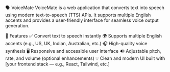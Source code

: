 🗣️ VoiceMate
VoiceMate is a web application that converts text into speech using modern text-to-speech (TTS) APIs. It supports multiple English accents and provides a user-friendly interface for seamless voice output generation.

📌 Features
✅ Convert text to speech instantly
🌍 Supports multiple English accents (e.g., US, UK, Indian, Australian, etc.)
🎧 High-quality voice synthesis
🖥️ Responsive and accessible user interface
🔊 Adjustable pitch, rate, and volume (optional enhancements)
💡 Clean and modern UI built with [your frontend stack — e.g., React, Tailwind, etc.]
